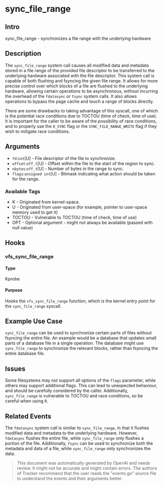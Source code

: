 
# sync_file_range

## Intro
sync_file_range - synchronizes a file range with the underlying hardware

## Description
The `sync_file_range` system call causes all modified data and metadata 
stored in a file range of the provided file descriptor to be transferred 
to the underlying hardware associated with the file descriptor. This 
system call is capable of both flushing and fsyncing the given file range. 
It allows for more precise control over which blocks of a file are
flushed to the underlying hardware, allowing certain operations to be 
asynchronous, without incurring the overhead of the `fdatasync` or 
`fsync` system calls. It also allows operations to bypass the page cache 
and touch a range of blocks directly.

There are some drawbacks to taking advantage of this syscall, one of 
which is the potential race conditions due to TOCTOU (time of check, 
time of use). It is important for the caller to be aware of the 
possibility of race conditions, and to properly use the `O_SYNC` flag 
or the `SYNC_FILE_RANGE_WRITE` flag if they wish to mitigate race 
conditions.

## Arguments
* `fd`:`int`[U] - File descriptor of the file to synchronize.
* `offset`:`off_t`[U] - Offset within the file to the start of the region to sync.
* `nbytes`:`off_t`[U] - Number of bytes in the range to sync.
* `flags`:`unsigned int`[U] - Bitmask indicating what action should be taken for the range.

### Available Tags
* K - Originated from kernel-space.
* U - Originated from user-space (for example, pointer to user-space memory used to get it)
* TOCTOU - Vulnerable to TOCTOU (time of check, time of use)
* OPT - Optional argument - might not always be available (passed with null value)

## Hooks
### vfs_sync_file_range
#### Type
Kprobe
#### Purpose
Hooks the `vfs_sync_file_range` function, which is the kernel entry point for the `sync_file_range` syscall.

## Example Use Case
`sync_file_range` can be used to synchronize certain parts of files without fsyncing the entire file. An example would be a database that updates small parts of a database file in a single operation. The database might use `sync_file_range` to synchronize the relevant blocks, rather than fsyncing the entire database file.

## Issues
Some filesystems may not support all options of the `flags` parameter,
while others may support additional flags. This can lead to unexpected
behaviour, and should be carefully considered by the caller. Additionally,
`sync_file_range` is vulnerable to TOCTOU and race conditions, so be careful
when using it.

## Related Events
The `fdatasync` system call is similar to `sync_file_range`, in that it flushes
modified data and metadata to the underlying hardware. However, `fdatasync`
flushes the entire file, while `sync_file_range` only flushes a portion of
the file. Additionally, `fsync` can be used to synchronize both the metadata
and data of a file, while `sync_file_range` only synchronizes the data.

> This document was automatically generated by OpenAI and needs review. It might
> not be accurate and might contain errors. The authors of Tracker recommend that
> the user reads the "events.go" source file to understand the events and their
> arguments better.
